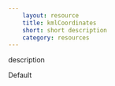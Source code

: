 ```yaml
---
    layout: resource
    title: kmlCoordinates
    short: short description
    category: resources
---
```


description

Default

